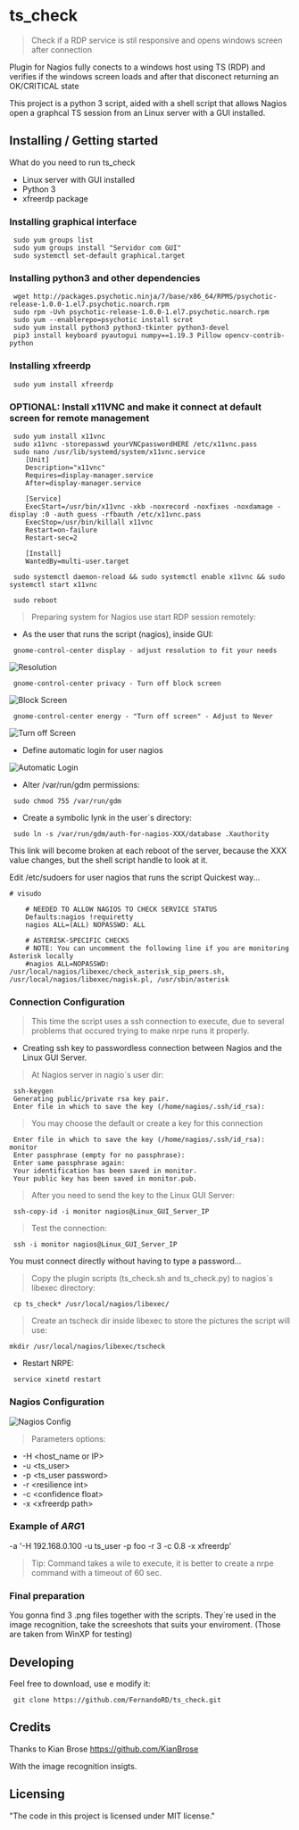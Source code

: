 # ts_check

> Check if a RDP service is stil responsive and opens windows screen after connection

 Plugin for Nagios fully conects to a windows host using TS (RDP) and verifies if the windows screen loads and after that disconect returning an OK/CRITICAL state

This project is a python 3 script, aided with a shell script that allows Nagios open a graphcal TS session from an Linux server with a GUI installed.

## Installing / Getting started

What do you need to run ts_check

* Linux server with GUI installed
* Python 3
* xfreerdp package

### Installing graphical interface

```shell
 sudo yum groups list
 sudo yum groups install "Servidor com GUI"
 sudo systemctl set-default graphical.target
```

### Installing python3 and other dependencies

```shell
 wget http://packages.psychotic.ninja/7/base/x86_64/RPMS/psychotic-release-1.0.0-1.el7.psychotic.noarch.rpm
 sudo rpm -Uvh psychotic-release-1.0.0-1.el7.psychotic.noarch.rpm
 sudo yum --enablerepo=psychotic install scrot
 sudo yum install python3 python3-tkinter python3-devel
 pip3 install keyboard pyautogui numpy==1.19.3 Pillow opencv-contrib-python
 ```

### Installing xfreerdp

```shell
 sudo yum install xfreerdp
```

### OPTIONAL: Install x11VNC and make it connect at default screen for remote management

```shell
 sudo yum install x11vnc
 sudo x11vnc -storepasswd yourVNCpasswordHERE /etc/x11vnc.pass
 sudo nano /usr/lib/systemd/system/x11vnc.service
    [Unit]
    Description="x11vnc"
    Requires=display-manager.service
    After=display-manager.service

    [Service]
    ExecStart=/usr/bin/x11vnc -xkb -noxrecord -noxfixes -noxdamage -display :0 -auth guess -rfbauth /etc/x11vnc.pass
    ExecStop=/usr/bin/killall x11vnc
    Restart=on-failure
    Restart-sec=2

    [Install]
    WantedBy=multi-user.target

 sudo systemctl daemon-reload && sudo systemctl enable x11vnc && sudo systemctl start x11vnc

 sudo reboot
```

> Preparing system for Nagios use start RDP session remotely:

* As the user that runs the script (nagios), inside GUI:

```shell
 gnome-control-center display - adjust resolution to fit your needs
```

![Resolution](https://github.com/FernandoRD/ts_check/blob/main/images/picture1.png)

```shell
 gnome-control-center privacy - Turn off block screen
```

![Block Screen](https://github.com/FernandoRD/ts_check/blob/main/images/picture2.png)

```shell
 gnome-control-center energy - "Turn off screen" - Adjust to Never
```

![Turn off Screen](https://github.com/FernandoRD/ts_check/blob/main/images/picture4.png)

* Define automatic login for user nagios

![Automatic Login](https://github.com/FernandoRD/ts_check/blob/main/images/picture3.png)

* Alter /var/run/gdm permissions:

```shell
 sudo chmod 755 /var/run/gdm
```

* Create a symbolic lynk in the user´s directory:

```shell
 sudo ln -s /var/run/gdm/auth-for-nagios-XXX/database .Xauthority
```

This link will become broken at each reboot of the server, because the XXX value changes, but the shell script handle to look at it.

Edit /etc/sudoers for user nagios that runs the script
Quickest way...

```shell
# visudo

    # NEEDED TO ALLOW NAGIOS TO CHECK SERVICE STATUS
    Defaults:nagios !requiretty
    nagios ALL=(ALL) NOPASSWD: ALL

    # ASTERISK-SPECIFIC CHECKS
    # NOTE: You can uncomment the following line if you are monitoring Asterisk locally
    #nagios ALL=NOPASSWD: /usr/local/nagios/libexec/check_asterisk_sip_peers.sh, /usr/local/nagios/libexec/nagisk.pl, /usr/sbin/asterisk
```

### Connection Configuration

> This time the script uses a ssh connection to execute, due to several problems that occured trying to make nrpe runs it properly.

* Creating ssh key to passwordless connection between Nagios and the Linux GUI Server.

> At Nagios server in nagio´s user dir:

```shell
 ssh-keygen
 Generating public/private rsa key pair.
 Enter file in which to save the key (/home/nagios/.ssh/id_rsa): 
```
> You may choose the default or create a key for this connection

```shell
 Enter file in which to save the key (/home/nagios/.ssh/id_rsa): monitor
 Enter passphrase (empty for no passphrase):
 Enter same passphrase again:
 Your identification has been saved in monitor.
 Your public key has been saved in monitor.pub.
```
> After you need to send the key to the Linux GUI Server:

```shell
 ssh-copy-id -i monitor nagios@Linux_GUI_Server_IP 
```
> Test the connection:

```shell
 ssh -i monitor nagios@Linux_GUI_Server_IP
```
You must connect directly without having to type a password...


> Copy the plugin scripts (ts_check.sh and ts_check.py) to nagios´s libexec directory:

```shell
 cp ts_check* /usr/local/nagios/libexec/
```

> Create an tscheck dir inside libexec to store the pictures the script will use:

```shell
mkdir /usr/local/nagios/libexec/tscheck 
```



* Restart NRPE:

```shell
 service xinetd restart
```

### Nagios Configuration

![Nagios Config](https://github.com/FernandoRD/ts_check/blob/main/images/picture5.png)

> Parameters options:

* -H \<host_name or IP\>
* -u \<ts_user\>
* -p \<ts_user password\>
* -r \<resilience int\>
* -c \<confidence float\>
* -x \<xfreerdp path\>

### Example of $ARG1$

-a '-H 192.168.0.100 -u ts_user -p foo -r 3 -c 0.8 -x xfreerdp'

> Tip: Command takes a wile to execute, it is better to create a nrpe command with a timeout of 60 sec.

### Final preparation

You gonna find 3 .png files together with the scripts. They´re used in the image recognition, take the screeshots that suits your enviroment. (Those are taken from WinXP for testing)

## Developing

Feel free to download, use e modify it:

```shell
 git clone https://github.com/FernandoRD/ts_check.git
```

## Credits

Thanks to Kian Brose <https://github.com/KianBrose>

With the image recognition insigts.

## Licensing

"The code in this project is licensed under MIT license."
